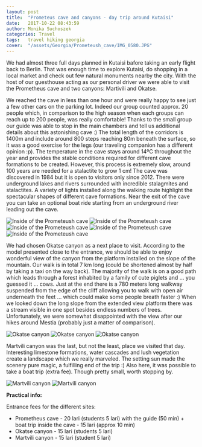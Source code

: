 ```yaml
---
layout: post
title:  "Prometeus cave and canyons - day trip around Kutaisi"
date:   2017-10-22 08:43:59
author: Monika Suchoszek
categories: Travel
tags:	travel hiking georgia 
cover:  "/assets/Georgia/Prometeush_cave/IMG_0580.JPG"
---
```


We had almost three full days planned in Kutaisi bafore taking an early flight back to Berlin. That was enough time to explore Kutaisi, do shopping in a local market and check out few natural monuments nearby the city. With the host of our guesthouse acting as our personal driver we were able to visit the Prometheus cave and two canyons: Martivili and Okatse.

We reached the cave in less than one hour and were really happy to see just a few other cars on the parking lot. Indeed our group counted approx. 20 people which, in comparison to the high season when each groups can reach up to 200 people, was really comfortable! Thanks to the small group our guide was able to stop in the main chambers and tell us additional details about this astonishing cave :) The total length of the corridors is 1400m and include around 800 steps reaching 80m beneath the surface, so it was a good exercise for the legs (our traveling companion has a different opinion :p). The temperature in the cave stays around 14ºC throughout the year and provides the stable conditions required for different cave formations to be created. However, this process is extremely slow, around 100 years are needed for a stalactite to grow 1 cm! The cave was discovered in 1984 but it is open to visitors only since 2012. There were underground lakes and rivers surrounded with incredible stalagmites and stalactites. A variety of lights installed along the walking route highlight the spectacular shapes of different cave formations. Near the exit of the cave you can take an optional boat ride starting from an underground river leading out the cave.

<img src="/assets/Georgia/Prometeush_cave/IMG_0550.JPG" alt="Inside of the Prometeush cave" />

<img src="/assets/Georgia/Prometeush_cave/IMG_0580.JPG" alt="Inside of the Prometeush cave" />

<img src="/assets/Georgia/Prometeush_cave/IMG_0584.JPG" alt="Inside of the Prometeush cave" />

<img src="/assets/Georgia/Prometeush_cave/IMG_0551.JPG" alt="Inside of the Prometeush cave" />

<img src="/assets/Georgia/Prometeush_cave/IMG_0593.JPG" alt="Inside of the Prometeush cave" />

We had chosen Okatse canyon as a next place to visit. According to the model presented close to the entrance, we should be able to enjoy wonderful view of the canyon from the platform installed on the slope of the mountain. Our walk is in total 7 km long (could be shortened almost by half by taking a taxi on the way back). The majority of the walk is on a good path which leads through a forest inhabited by a family of cute piglets and ... you guessed it ... cows. Just at the end there is a 780 meters long walkway suspended from the edge of the cliff allowing you to walk  with open air underneath the feet ... which could make some people breath faster :) When we looked down the long slope from the extended view platform there was a stream visible in one spot besides endless numbers of trees. Unfortunately, we were somewhat disappointed with the view after our hikes around Mestia (probably just a matter of comparison).

<img src="/assets/Georgia/Prometeush_cave/IMG_0615.JPG" alt="Okatse canyon" />

<img src="/assets/Georgia/Prometeush_cave/IMG_0618.JPG" alt="Okatse canyon" />

<img src="/assets/Georgia/Prometeush_cave/IMG_0631.JPG" alt="Okatse canyon" />

Martvili canyon was the last, but not the least, place we visited that day. Interesting limestone formations, water cascades and lush vegetation create a landscape which we really marveled. The setting sun  made the scenery pure magic, a fulfilling end of the trip :) Also here, it was possible to take a boat trip (extra fee). Though pretty small, worth stopping by.

<img src="/assets/Georgia/Prometeush_cave/IMG_161728940.JPG" alt="Martvili canyon" />

<img src="/assets/Georgia/Prometeush_cave/IMG_161454431.JPG" class="column-45" alt="Martvili canyon" />

__Practical info:__

Entrance fees for the different sites:

  * Prometheus cave - 20 lari (students 5 lari) with the guide (50 min) + boat trip inside the cave - 15 lari (approx 10 min)
  * Okatse canyon - 15 lari (students 5 lari)
  * Martvili canyon - 15 lari (student 5 lari)


